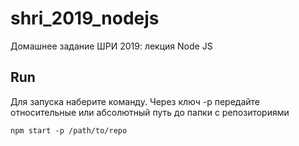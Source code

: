 # shri_2019_nodejs
Домашнее задание ШРИ 2019: лекция Node JS

## Run
Для запуска наберите команду. Через ключ -p передайте относительные или абсолютный путь до папки с репозиториями

`npm start -p /path/to/repo`
